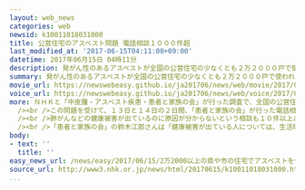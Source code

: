 ```yaml
---
layout: web_news
categories: web
newsid: k10011018031000
title: 公営住宅のアスベスト問題 電話相談１０００件超
last_modified_at: '2017-06-15T04:11:00+09:00'
datetime: 2017年06月15日 04時11分
description: 発がん性のあるアスベストが全国の公営住宅の少なくとも２万２０００戸で使われていたことが明らかになった問題で、被害者の支援団体が行った電話相談に２日間で１０００件を超える相談が寄せられました。中には、アスベスト特有のがん患者からの相談もあり、支援団体は今後、詳しく調べることにしています。
summary: 発がん性のあるアスベストが全国の公営住宅の少なくとも２万２０００戸で使われていたことが明らかになった問題で、被害者の支援団体が行った電話相談に２日間で１０００件を超える相談が寄せられました。中には、アスベスト特有のがん患者からの相談もあり、支援団体は今後、詳しく調べることにしています。
movie_url: https://newswebeasy.github.io/ja201706/news/web/movie/2017/06/15/k10011018031000.mp4
voice_url: https://newswebeasy.github.io/ja201706/news/web/voice/2017/06/15/k10011018031000.mp3
more: ＮＨＫと「中皮腫・アスベスト疾患・患者と家族の会」が行った調査で、全国の公営住宅の少なくとも２万２０００戸でアスベストが使われていたことがわかり、専門家は、アスベストを吸い込んだ可能性がある人が全国で２３万人余りに上ると試算しています。<br
  /><br />この問題を受けて、１３日と１４日の２日間、「患者と家族の会」が行った電話相談には、公営住宅に住んでいた人などからの相談が合わせて１０４９件寄せられました。<br
  /><br />肺がんなどの健康被害が出ているのに原因が分からないという相談も１０件以上あり、中には、アスベスト特有のがん「中皮腫」の患者からの相談も複数寄せられたということで、今後、詳しく調べることにしています。<br
  /><br />「患者と家族の会」の鈴木江郎さんは「健康被害が出ている人については、生活環境を詳しく調べて、住宅のアスベストとの関係を調べたい。ただ、本来こうした作業は国や自治体が行うべきもので、公営住宅での被害がないかみずから調査すべきだ」と話していました。
body:
- text: ''
  title: ''
easy_news_url: /news/easy/2017/06/15/2万2000以上の県や市の住宅でアスベストを使っていた/
source_url: http://www3.nhk.or.jp/news/html/20170615/k10011018031000.html
...
```

